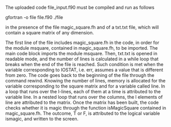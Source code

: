 The uploaded code file_input.f90 must be compiled and run as follows

gfortran -o file file.f90 ./file

in the presence of the file magic_square.fh and of a txt.txt file, which will contain a square matrix of any dimension.

The first line of the file includes magic_square.fh in the code, in order for the module msquare, contained in magic_square.fh, to be imported.
The main code block imports the module msquare.
Then, txt.txt is opened in readable mode, and the number of lines is calculated in a while loop that breaks when the end of the file is reached. Such condition is met when the variable corresponding to IOSTAT, i.e. err, assumes a value that is different from zero. The code goes back to the beginning of the file through the command rewind.
Knowing the number of lines, memory is allocated for the variable corresponding to the square matrix and for a variable called line. In a loop that runs over the l-lines, each of them at a time is attributed to the variable line. In a nested loop that runs over the columns, the l elements of line are attributed to the matrix.
Once the matrix has been built, the code checks whether it is magic through the function isMagicSquare contained in magic_square.fh. The outcome, T or F, is attributed to the logical variable ismagic, and written to the screen.
